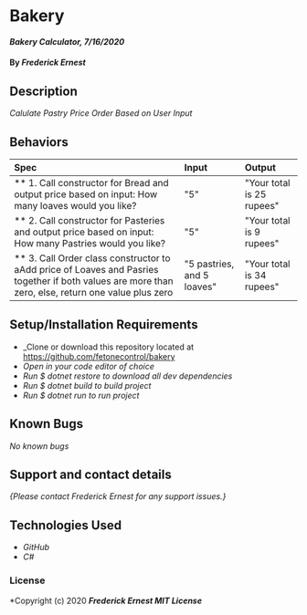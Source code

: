 # Bakery

#### _Bakery Calculator, 7/16/2020_

#### By _**Frederick Ernest**_

## Description

_Calulate Pastry Price Order Based on User Input_

## Behaviors

| Spec | Input | Output |
| :-------------      | :------------- | :------------- |
| ** 1. Call constructor for Bread and output price based on input: How many loaves would you like? | "5" | "Your total is 25 rupees" |
| ** 2. Call constructor for Pasteries and output price based on input: How many Pastries would you like? | "5" | "Your total is 9 rupees" |
| ** 3. Call Order class constructor to aAdd price of Loaves and Pasries together if both values are more than zero, else, return one value plus zero | "5 pastries, and 5 loaves" | "Your total is 34 rupees" |

## Setup/Installation Requirements

* _Clone or download this repository located at https://github.com/fetonecontrol/bakery
* _Open in your code editor of choice_
* _Run $ dotnet restore to download all dev dependencies_
* _Run $ dotnet build to build project_
* _Run $ dotnet run to run project_

## Known Bugs

_No known bugs_

## Support and contact details

_{Please contact Frederick Ernest for any support issues.}_

## Technologies Used

* _GitHub_
* _C#_

### License

*Copyright (c) 2020 **_Frederick Ernest MIT License_**
